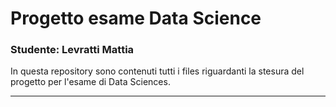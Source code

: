 # Progetto esame Data Science
### Studente: Levratti Mattia
In questa repository sono contenuti tutti i files riguardanti la stesura del progetto per l'esame di Data Sciences.
***
